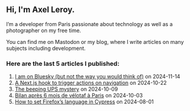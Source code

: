 
## Hi, I'm **Axel Leroy**.
 
I’m a developer from Paris passionate about technology as well as a photographer on my free time.

You can find me on Mastodon or my blog, where I write articles on many subjects including development.

### Here are the **last 5 articles** I published:
  
1. [I am on Bluesky (but not the way you would think of)](https://axel.leroy.sh/blog/i-am-on-bluesky?utm_source=github_profile) on 2024-11-14
2. [A Next.js hook to trigger actions on navigation](https://axel.leroy.sh/blog/nextjs-hook-navigation?utm_source=github_profile) on 2024-10-22
3. [The beeping UPS mystery](https://axel.leroy.sh/blog/beeping-ups-mystery?utm_source=github_profile) on 2024-10-09
4. [Bilan après 6 mois de vélotaf à Paris](https://axel.leroy.sh/blog/bilan-6-mois-velotaf?utm_source=github_profile) on 2024-10-03
5. [How to set Firefox’s language in Cypress](https://axel.leroy.sh/blog/how-to-set-firefox-language-cypress?utm_source=github_profile) on 2024-08-01
